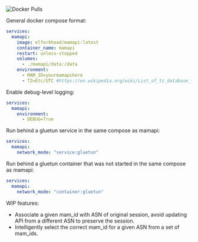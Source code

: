 ![Docker Pulls](https://img.shields.io/docker/pulls/elforkhead/mamapi)

General docker compose format:
```yaml
services:
  mamapi:
    image: elforkhead/mamapi:latest
    container_name: mamapi
    restart: unless-stopped
    volumes:
      - ./mamapi/data:/data
    environment:
      - MAM_ID=yourmamapihere
      - TZ=Etc/UTC #https://en.wikipedia.org/wiki/List_of_tz_database_time_zones
```

Enable debug-level logging:
```yaml
services:
  mamapi:
    environment:
      - DEBUG=True
```

Run behind a gluetun service in the same compose as mamapi:
```yaml
services:
  mamapi:
    network_mode: "service:gluetun"
```

Run behind a gluetun container that was not started in the same compose as mamapi:
```yaml
services:
  mamapi:
    network_mode: "container:gluetun"
```

WIP features:
- Associate a given mam_id with ASN of original session, avoid updating API from a different ASN to preserve the session.
- Intelligently select the correct mam_id for a given ASN from a set of mam_ids.
